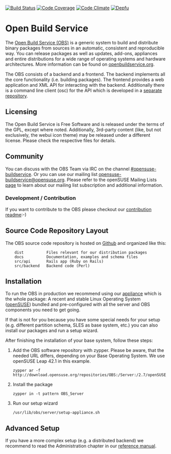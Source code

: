 [![Build Status](https://circleci.com/gh/openSUSE/open-build-service.svg?style=svg)](https://circleci.com/gh/openSUSE/open-build-service)
[![Code Coverage](https://codecov.io/gh/openSUSE/open-build-service/branch/master/graph/badge.svg)](https://codecov.io/gh/openSUSE/open-build-service)
[![Code Climate](https://codeclimate.com/github/openSUSE/open-build-service.png)](https://codeclimate.com/github/openSUSE/open-build-service)
[![Depfu](https://badges.depfu.com/badges/3c5817c5855d9da3eabf1b71d64c46c1/overview.svg)](https://depfu.com/github/openSUSE/open-build-service?project=src%2Fapi%40Bundler)

# Open Build Service
The [Open Build Service (OBS)](http://www.open-build-service.org) is a generic system to build and distribute binary packages from sources in an automatic, consistent and reproducible way. You can release packages as well as updates, add-ons, appliances and entire distributions for a wide range of operating systems and hardware architectures. More information can be found on [openbuildservice.org](http://www.openbuildservice.org).

The OBS consists of a backend and a frontend. The backend implements all the core functionality (i.e. building packages). The frontend provides a web application and XML API for interacting with the backend. Additionally there is a command line client (osc) for the API which is developed in a [separate repository](https://github.com/openSUSE/osc).

## Licensing
The Open Build Service is Free Software and is released under the terms of the GPL, except where noted. Additionally, 3rd-party content (like, but not exclusively, the webui icon theme) may be released under a different license. Please check the respective files for details.

## Community
You can discuss with the OBS Team via IRC on the channel [#opensuse-buildservice](irc://freenode.net/opensuse-buildservice). Or you can use our mailing list [opensuse-buildservice@opensuse.org](mailto:opensuse-buildservice+subscribe@opensuse.org). Please refer to the openSUSE Mailing Lists [page](https://en.opensuse.org/openSUSE:Mailing_lists_subscription#Subscribing) to learn about our mailing list subscription and additional information.

### Development / Contribution
If you want to contribute to the OBS please checkout our [contribution readme](CONTRIBUTING.md):-)

## Source Code Repository Layout
The OBS source code repository is hosted on [Github](http://github.com/opensuse/open-build-service) and organized like this:

        dist          Files relevant for our distribution packages
        docs          Documentation, examples and schema files
        src/api       Rails app (Ruby on Rails)
        src/backend   Backend code (Perl)

## Installation
To run the OBS in production we recommend using our [appliance](http://openbuildservice.org/download/) which is the whole package: A recent and stable Linux Operating System ([openSUSE](http://www.opensuse.org)) bundled and pre-configured with all the server and OBS components you need to get going.

If that is not for you because you have some special needs for your setup (e.g. different partition schema, SLES as base system, etc.) you can also install our packages and run a setup wizard.

After finishing the installation of your base system, follow these steps:

1. Add the OBS software repository with zypper. Please be aware, that the needed URL differs, depending on your Base Operating System. We use openSUSE Leap 42.1 in this example.

    ```shell
    zypper ar -f http://download.opensuse.org/repositories/OBS:/Server:/2.7/openSUSE_42.1/OBS:Server:2.7.repo
    ```

2. Install the package

   ```shell
   zypper in -t pattern OBS_Server
   ```

3. Run our setup wizard

   ```shell
   /usr/lib/obs/server/setup-appliance.sh
   ```

## Advanced Setup

If you have a more complex setup (e.g. a distributed backend) we recommend to read the Administration
chapter in our [reference manual](http://openbuildservice.org/help/manuals/obs-reference-guide/cha.obs.admin.html).
